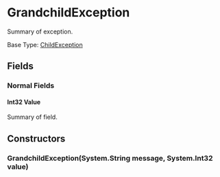 # GrandchildException



Summary of exception.

Base Type: [ChildException](ChildException.md)

## Fields

### Normal Fields

#### Int32 Value

Summary of field.



## Constructors

### GrandchildException(System.String message, System.Int32 value)



